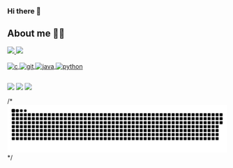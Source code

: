 ### Hi there 👋

## About me 👦🏻

<div>
  <a href="https://github.com/gregorylira">
  <img height="150em" src="https://github-readme-stats.vercel.app/api?username=gregorylira&show_icons=true&theme=monokai&include_all_commits=true&count_private=true"/>
  <img height="150em" src="https://github-readme-stats.vercel.app/api/top-langs/?username=gregorylira&layout=compact&langs_count=7&theme=monokai "/>
</div>
  
 <div style="display: inline_block"><br>
  <img align="center" alt="c" height="30" width="40" src="https://cdn.jsdelivr.net/gh/devicons/devicon/icons/c/c-original.svg">
  <img align="center" alt="git" height="30" width="40" src="https://cdn.jsdelivr.net/gh/devicons/devicon/icons/git/git-original.svg">
  <img align="center" alt="java" height="30" width="40" src="https://cdn.jsdelivr.net/gh/devicons/devicon/icons/java/java-original.svg">
  <img align="center" alt="python" height="30" width="40" src="https://cdn.jsdelivr.net/gh/devicons/devicon/icons/python/python-original.svg">
</div>
  
  ##                                                                                                                                          
<div> 
  <a href="https://www.instagram.com/gregory_liraa/" target="_blank"><img src="https://img.shields.io/badge/Instagram-E4405F?style=for-the-badge&logo=instagram&logoColor=white" target="_blank"></a>
  <a href="https://www.linkedin.com/in/gregory-lira-3b610815a/" target="_blank"><img src="https://img.shields.io/badge/LinkedIn-0077B5?style=for-the-badge&logo=linkedin&logoColor=white" target="_blank"></a>
  <a href="gregory.lira007@gmail.com" target="_blank"><img src="https://img.shields.io/badge/Gmail-D14836?style=for-the-badge&logo=gmail&logoColor=white" target="_blank"></a>
 
/*
![Snake animation](https://github.com/gregorylira/gregorylira/blob/output/github-contribution-grid-snake.svg)
*/
  </div>
